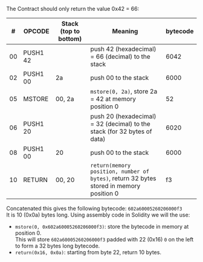 The Contract should only return the value 0x42 = 66:

|#|OPCODE|Stack (top to bottom)|Meaning|bytecode|
|--|--|--|--|--|
|00|PUSH1 42||push  42 (hexadecimal) = 66 (decimal) to the stack|6042
|02|PUSH1 00|2a|push 00 to the stack|6000|
|05|MSTORE|00, 2a|`mstore(0, 2a)`, store 2a = 42 at memory position 0|52
|06|PUSH1 20||push 20 (hexadecimal) = 32 (decimal) to the stack (for 32 bytes of data)|6020
|08|PUSH1 00|20|push 00 to the stack|6000
|10|RETURN|00, 20|`return(memory position, number of bytes)`, return 32 bytes stored in memory position 0|f3

Concatenated this gives the following bytecode: `602a60005260206000f3`  
It is 10 (0x0a) bytes long. Using assembly code in Solidity we will the use:
- `mstore(0, 0x602a60005260206000f3)`: store the bytecode in memory at position 0.  
This will store `602a60005260206000f3` padded with 22 (0x16) `0` on the left to form a 32 bytes long bytecode.
- `return(0x16, 0x0a)`: starting from byte 22, return 10 bytes.
